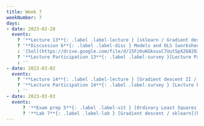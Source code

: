 ```yaml
---
title: Week 7
weekNumber: 7
days:
- date: 2023-02-28
  events:
    ? '**Lecture 13**{: .label .label-lecture } [sklearn / Gradient descent I](lecture/lec13)'
    ? '**Discussion 6**{: .label .label-disc } Models and OLS [worksheet](https://drive.google.com/file/d/1DuzM0MSPoraWd1AC0F9LqvvBnZqONAM1/view?usp=sharing), [notebook](https://data100.datahub.berkeley.edu/hub/user-redirect/git-pull?repo=https%3A%2F%2Fgithub.com%2FDS-100%2Fsp23&branch=main&urlpath=lab%2Ftree%2Fsp23%2Fdisc%2Fdisc06%2Fdisc06_coding_exercises.ipynb)'
    : '[Sol](https://drive.google.com/file/d/15Fz6uKGkxusC7Uut5pX2682O3k5Fh5uo/view?usp=sharing), [Notebook Sol](https://data100.datahub.berkeley.edu/hub/user-redirect/git-pull?repo=https%3A%2F%2Fgithub.com%2FDS-100%2Fsp23&branch=main&urlpath=lab%2Ftree%2Fsp23%2Fdisc%2Fdisc06%2Fdisc06_coding_exercises_solutions.ipynb)'
    ? '**Lecture Participation 13**{: .label .label-survey }[Lecture Participation 13](https://app.sli.do/event/5vSpASQwdiFtLG4nJ6nD75/embed/polls/5c89d11f-8ac3-4f61-97e0-eba9a4087e08)'
    : ''
- date: 2023-03-02
  events:
    ? '**Lecture 14**{: .label .label-lecture } [Gradient descent II / Feature Engineering](lecture/lec14)'
    ? '**Lecture Participation 14**{: .label .label-survey } [Lecture Participation 14](https://app.sli.do/event/i6Xz13Vp6b54yie68PrxgH/embed/polls/61b4983a-fd66-4a16-a102-77fe34c416c9)'
    : ''
- date: 2023-03-03
  events:
      ? '**Exam prep 5**{: .label .label-vit } [Ordinary Least Squares](https://drive.google.com/file/d/1ifPJlkWfukMHa40zDyGfX87ekf1sN9vX/view?usp=sharing)'
      ? '**Lab 7**{: .label .label-lab } [Gradient descent / sklearn](https://data100.datahub.berkeley.edu/hub/user-redirect/git-pull?repo=https%3A%2F%2Fgithub.com%2FDS-100%2Fsp23&branch=main&urlpath=lab%2Ftree%2Fsp23%2Flab%2Flab07%2Flab07.ipynb) (due Mar 7)'
---
```

